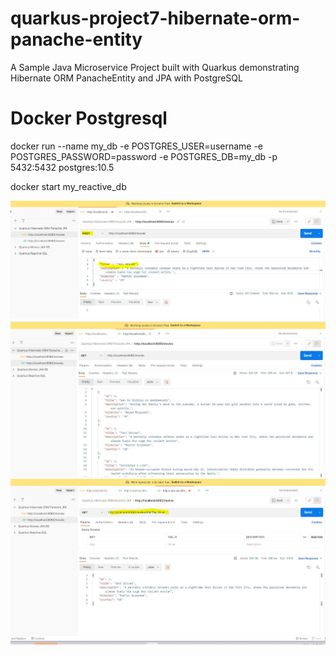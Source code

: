 # quarkus-project7-hibernate-orm-panache-entity
 A Sample Java Microservice Project built with Quarkus demonstrating  Hibernate ORM PanacheEntity and JPA with PostgreSQL
 
# Docker Postgresql

docker run --name my_db -e POSTGRES_USER=username -e POSTGRES_PASSWORD=password -e POSTGRES_DB=my_db -p 5432:5432 postgres:10.5

docker start my_reactive_db

![This is an image](https://github.com/pranavnayak/quarkus-project7-hibernate-orm-panache-entity/blob/main/1.JPG)
![This is an image](https://github.com/pranavnayak/quarkus-project7-hibernate-orm-panache-entity/blob/main/2.JPG)
![This is an image](https://github.com/pranavnayak/quarkus-project7-hibernate-orm-panache-entity/blob/main/3.JPG)

